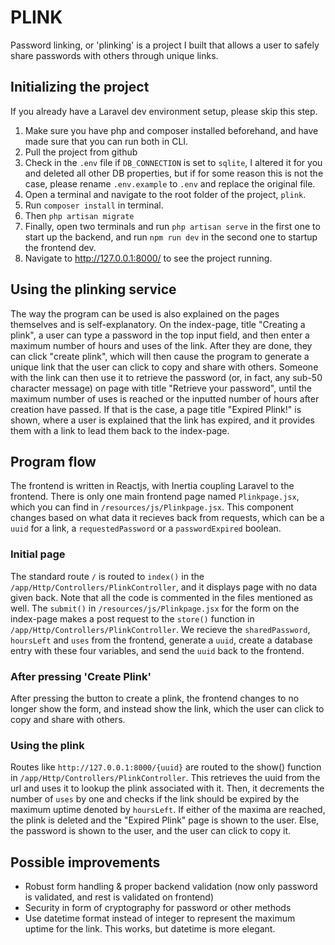 # PLINK
Password linking, or 'plinking' is a project I built that allows a user to safely share passwords with others through unique links.

## Initializing the project
If you already have a Laravel dev environment setup, please skip this step. 
1. Make sure you have php and composer installed beforehand, and have made sure that you can run both in CLI.
2. Pull the project from github
3. Check in the `.env` file if `DB_CONNECTION` is set to `sqlite`, I altered it for you and deleted all other DB properties, but if for some reason this is not the case, please rename `.env.example` to `.env` and replace the original file.
4. Open a terminal and navigate to the root folder of the project, `plink`.
5. Run `composer install` in terminal.
6. Then `php artisan migrate`
7. Finally, open two terminals and run `php artisan serve` in the first one to start up the backend, and run `npm run dev` in the second one to startup the frontend dev.
8. Navigate to http://127.0.0.1:8000/ to see the project running.
   
## Using the plinking service
The way the program can be used is also explained on the pages themselves and is self-explanatory. On the index-page, title "Creating a plink", a user can type a password in the top input field, and then enter a maximum number of hours and uses of the link. After they are done, they can click "create plink", which will then cause the program to generate a unique link that the user can click to copy and share with others. Someone with the link can then use it to retrieve the password (or, in fact, any sub-50 character message) on page with title "Retrieve your password", until the maximum number of uses is reached or the inputted number of hours after creation have passed. If that is the case, a page title "Expired Plink!" is shown, where a user is explained that the link has expired, and it provides them with a link to lead them back to the index-page.

## Program flow
The frontend is written in Reactjs, with Inertia coupling Laravel to the frontend. There is only one main frontend page named `Plinkpage.jsx`, which you can find in `/resources/js/Plinkpage.jsx`. This component changes based on what data it recieves back from requests, which can be a `uuid` for a link, a `requestedPassword` or a `passwordExpired` boolean. 

### Initial page
The standard route `/` is routed to `index()` in the `/app/Http/Controllers/PlinkController`, and it displays page with no data given back. Note that all the code is commented in the files mentioned as well. The `submit()` in  `/resources/js/Plinkpage.jsx` for the form on the index-page makes a post request to the `store()` function in `/app/Http/Controllers/PlinkController`. We recieve the `sharedPassword`, `hoursLeft` and `uses` from the frontend, generate a `uuid`, create a database entry with these four variables, and send the `uuid` back to the frontend.
### After pressing 'Create Plink'
After pressing the button to create a plink, the frontend changes to no longer show the form, and instead show the link, which the user can click to copy and share with others.
### Using the plink
Routes like `http://127.0.0.1:8000/{uuid}` are routed to the show() function in `/app/Http/Controllers/PlinkController`. This retrieves the uuid from the url and uses it to lookup the plink associated with it. Then, it decrements the number of `uses` by one and checks if the link should be expired by the maximum uptime denoted by `hoursLeft`. If either of the maxima are reached, the plink is deleted and the "Expired Plink" page is shown to the user. Else, the password is shown to the user, and the user can click to copy it.

## Possible improvements
* Robust form handling & proper backend validation (now only password is validated, and rest is validated on frontend)
* Security in form of cryptography for password or other methods
* Use datetime format instead of integer to represent the maximum uptime for the link. This works, but datetime is more elegant. 

